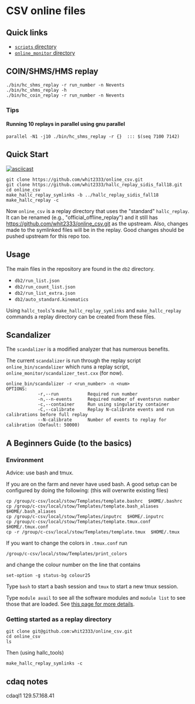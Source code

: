 CSV online files
================

## Quick links
* [`scripts` directory](scripts/README.md)
* [`online_monitor` directory](online_monitor/README.md)

## COIN/SHMS/HMS replay

```
./bin/hc_shms_replay -r run_number -n Nevents
./bin/hc_shms_replay -h
./bin/hc_coin_replay -r run_number -n Nevents
```

### Tips

#### Running 10 replays in parallel using gnu parallel
```
parallel -N1 -j10 ./bin/hc_shms_replay -r {}  ::: $(seq 7100 7142)
```


## Quick Start

[![asciicast](https://asciinema.org/a/222886.svg)](https://asciinema.org/a/222886)

```
git clone https://github.com/whit2333/online_csv.git
git clone https://github.com/whit2333/hallc_replay_sidis_fall18.git
cd online_csv
make_hallc_replay_symlinks -b ../hallc_replay_sidis_fall18
make_hallc_replay -c
```
Now  `online_csv`  is a replay directory that uses the "standard" 
`hallc_replay`. It can be renamed (e.g., "official_offline_replay") and it 
still has https://github.com/whit2333/online_csv.git as the upstream. Also, 
changes made to the symlinked files will be in the replay. Good changes should 
be pushed upstream for this repo too.


## Usage

The main files in the repository are found in the `db2` directory.
* `db2/run_list.json`
* `db2/run_count_list.json`
* `db2/run_list_extra.json`
* `db2/auto_standard.kinematics`

Using `hallc_tools`'s `make_hallc_replay_symlinks` and `make_hallc_replay` 
commands a replay directory can be created from these files.

## Scandalizer 

The `scandalizer` is a modified analyzer that has numerous benefits.

The current `scandalizer` is run through the replay script 
`online_bin/scandalizer` which runs a replay script,
`online_monitor/scandalizer_test.cxx` (for now).


```
online_bin/scandalizer -r <run_number> -n <num>
OPTIONS:
            -r,--run           Required run number
            -n,--n-events      Required number of eventsrun number
            -c,--container     Run using singularity container 
            -C,--calibrate     Replay N-calibrate events and run calibrations before full replay
            --N-calibrate      Number of events to replay for calibration (Default: 50000)
```


## A Beginners Guide (to the basics)

### Environment

Advice: use bash and tmux. 

If you are on the farm and never have used bash. A good setup can be configured 
by doing the following: (this will overwrite existing files)
```
cp /group/c-csv/local/stow/Templates/template.bashrc  $HOME/.bashrc
cp /group/c-csv/local/stow/Templates/template.bash_aliases  $HOME/.bash_aliases
cp /group/c-csv/local/stow/Templates/inputrc  $HOME/.inputrc
cp /group/c-csv/local/stow/Templates/template.tmux.conf  $HOME/.tmux.conf
cp -r /group/c-csv/local/stow/Templates/template.tmux  $HOME/.tmux
```
If you want to change the colors in `.tmux.conf` run
```
/group/c-csv/local/stow/Templates/print_colors
```
and change the colour number on the line that contains
```
set-option -g status-bg colour25
```

Type `bash` to start a bash session and `tmux` to start a new tmux session.

Type `module avail` to see all the software modules and `module list` to see 
those that are loaded.  See [this page for more 
details](https://hallcweb.jlab.org/wiki/index.php/CSV_software#Working_on_the_farm).


### Getting started as a replay directory

```
git clone git@github.com:whit2333/online_csv.git
cd online_csv
ls
```
Then  (using hallc_tools)

```
make_hallc_replay_symlinks -c
```

## cdaq notes

cdaql1 129.57.168.41

